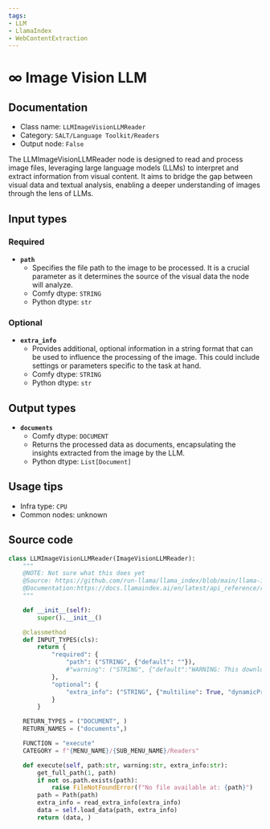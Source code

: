 ```yaml
---
tags:
- LLM
- LlamaIndex
- WebContentExtraction
---
```


# ∞ Image Vision LLM
## Documentation
- Class name: `LLMImageVisionLLMReader`
- Category: `SALT/Language Toolkit/Readers`
- Output node: `False`

The LLMImageVisionLLMReader node is designed to read and process image files, leveraging large language models (LLMs) to interpret and extract information from visual content. It aims to bridge the gap between visual data and textual analysis, enabling a deeper understanding of images through the lens of LLMs.
## Input types
### Required
- **`path`**
    - Specifies the file path to the image to be processed. It is a crucial parameter as it determines the source of the visual data the node will analyze.
    - Comfy dtype: `STRING`
    - Python dtype: `str`
### Optional
- **`extra_info`**
    - Provides additional, optional information in a string format that can be used to influence the processing of the image. This could include settings or parameters specific to the task at hand.
    - Comfy dtype: `STRING`
    - Python dtype: `str`
## Output types
- **`documents`**
    - Comfy dtype: `DOCUMENT`
    - Returns the processed data as documents, encapsulating the insights extracted from the image by the LLM.
    - Python dtype: `List[Document]`
## Usage tips
- Infra type: `CPU`
- Common nodes: unknown


## Source code
```python
class LLMImageVisionLLMReader(ImageVisionLLMReader):
    """
    @NOTE: Not sure what this does yet
    @Source: https://github.com/run-llama/llama_index/blob/main/llama-index-integrations/readers/llama-index-readers-file/llama_index/readers/file/image_vision_llm/base.py
    @Documentation:https://docs.llamaindex.ai/en/latest/api_reference/readers/file/#llama_index.readers.file.ImageVisionLLMReader
    """

    def __init__(self):
        super().__init__()

    @classmethod
    def INPUT_TYPES(cls):
        return {
            "required": {
                "path": ("STRING", {"default": ""}),
                #"warning": ("STRING", {"default":"WARNING: This downloads a 15GB file in two parts."}),
            },
            "optional": {
                "extra_info": ("STRING", {"multiline": True, "dynamicPrompts": False, "default": "{}"}),
            }
        }

    RETURN_TYPES = ("DOCUMENT", )
    RETURN_NAMES = ("documents",)

    FUNCTION = "execute"
    CATEGORY = f"{MENU_NAME}/{SUB_MENU_NAME}/Readers"

    def execute(self, path:str, warning:str, extra_info:str):
        get_full_path(1, path)
        if not os.path.exists(path):
            raise FileNotFoundError(f"No file available at: {path}")
        path = Path(path)
        extra_info = read_extra_info(extra_info)
        data = self.load_data(path, extra_info)
        return (data, )

```
